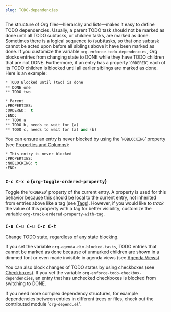 ```yaml
---
slug: TODO-dependencies
---
```


The structure of Org files—hierarchy and lists—makes it easy to define TODO dependencies. Usually, a parent TODO task should not be marked as done until all TODO subtasks, or children tasks, are marked as done. Sometimes there is a logical sequence to (sub)tasks, so that one subtask cannot be acted upon before all siblings above it have been marked as done. If you customize the variable `org-enforce-todo-dependencies`, Org blocks entries from changing state to DONE while they have TODO children that are not DONE. Furthermore, if an entry has a property ‘`ORDERED`’, each of its TODO children is blocked until all earlier siblings are marked as done. Here is an example:

```lisp
* TODO Blocked until (two) is done
** DONE one
** TODO two

* Parent
:PROPERTIES:
:ORDERED:  t
:END:
** TODO a
** TODO b, needs to wait for (a)
** TODO c, needs to wait for (a) and (b)
```

You can ensure an entry is never blocked by using the ‘`NOBLOCKING`’ property (see [Properties and Columns](Properties-and-Columns)):

```lisp
* This entry is never blocked
:PROPERTIES:
:NOBLOCKING: t
:END:
```

### `C-c C-x o` (`org-toggle-ordered-property`)

Toggle the ‘`ORDERED`’ property of the current entry. A property is used for this behavior because this should be local to the current entry, not inherited from entries above like a tag (see [Tags](Tags)). However, if you would like to *track* the value of this property with a tag for better visibility, customize the variable `org-track-ordered-property-with-tag`.

### `C-u C-u C-u C-c C-t`

Change TODO state, regardless of any state blocking.

If you set the variable `org-agenda-dim-blocked-tasks`, TODO entries that cannot be marked as done because of unmarked children are shown in a dimmed font or even made invisible in agenda views (see [Agenda Views](Agenda-Views)).

You can also block changes of TODO states by using checkboxes (see [Checkboxes](Checkboxes)). If you set the variable `org-enforce-todo-checkbox-dependencies`, an entry that has unchecked checkboxes is blocked from switching to DONE.

If you need more complex dependency structures, for example dependencies between entries in different trees or files, check out the contributed module ‘`org-depend.el`’.
